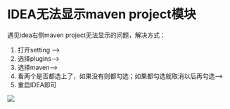 # IDEA无法显示maven project模块
遇见idea右侧maven project无法显示的问题，解决方式：
1. 打开setting -->
2. 选择plugins-->
3. 选择maven-->
4. 看两个是否都选上了，如果没有则都勾选；如果都勾选就取消以后再勾选-->
5. 重启IDEA即可

![](IDEA%E6%97%A0%E6%B3%95%E6%98%BE%E7%A4%BAmaven%20project%E6%A8%A1%E5%9D%97/image_1.png)